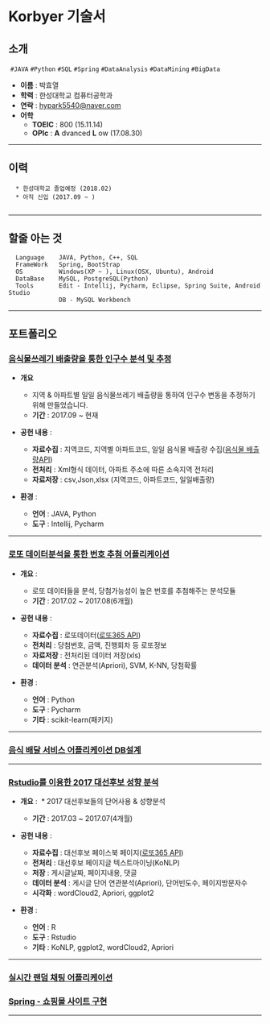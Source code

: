 # Korbyer 기술서


## 소개
  ```#JAVA``` ```#Python``` ```#SQL```  ```#Spring``` ```#DataAnalysis``` ```#DataMining``` ```#BigData``` 
* __이름__ : 박효열
* __학력__ : 한성대학교 컴퓨터공학과
* __연락__ : hypark5540@naver.com
* __어학__ 
  * __TOEIC__ : 800 (15.11.14) 
  * __OPIc__  : __A__ dvanced __L__ ow  (17.08.30)

- - -

## 이력
~~~
  * 한성대학교 졸업예정 (2018.02)
  * 아직 신입 (2017.09 ~ )
  
~~~

- - -

## 할줄 아는 것
~~~
  Language    JAVA, Python, C++, SQL
  FrameWork   Spring, BootStrap
  OS          Windows(XP ~ ), Linux(OSX, Ubuntu), Android
  DataBase    MySQL, PostgreSQL(Python)
  Tools       Edit - Intellij, Pycharm, Eclipse, Spring Suite, Android Studio
              DB - MySQL Workbench
~~~

- - -

## 포트폴리오

### [음식물쓰레기 배출량을 통한 인구수 분석 및 추정](https://github.com/Korbyer/JavaCrawler)


* __개요__
  * 지역 & 아파트별 일일 음식물쓰레기 배출량을 통하여 인구수 변동을 추정하기 위해 만들었습니다.
  * __기간__ : 2017.09 ~ 현재
  
* __공헌 내용__ :
  * __자료수집__ : 지역코드, 지역별 아파트코드, 일일 음식물 배출량 수집([음식물 배출량API](https://www.data.go.kr/dataset/3045421/openapi.do))
  * __전처리__ : Xml형식 데이터, 아파트 주소에 따른 소속지역 전처리
  * __자료저장__ : csv,Json,xlsx (지역코드, 아파트코드, 일일배출량)
 
 
* __환경__ :
  * __언어__ : JAVA, Python
  * __도구__ : Intellij, Pycharm


- - -

### [로또 데이터분석을 통한 번호 추첨 어플리케이션](https://github.com/Korbyer/MLModule)


* __개요__ :
  * 로또 데이터들을 분석, 당첨가능성이 높은 번호를 추첨해주는 분석모듈
  * __기간__ : 2017.02 ~ 2017.08(6개월)
  
* __공헌 내용__ :
  * __자료수집__ : 로또데이터([로또365 API](http://www.nlotto.co.kr/common.do?method=getLottoNumber))
  * __전처리__ : 당첨번호, 금액, 진행회차 등 로또정보
  * __자료저장__ : 전처리된 데이터 저장(xls)
  * __데이터 분석__ : 연관분석(Apriori), SVM, K-NN, 당첨확률
  
  
* __환경__ :
  * __언어__ : Python
  * __도구__ : Pycharm
  * __기타__ : scikit-learn(패키지)

- - -
### [음식 배달 서비스 어플리케이션 DB설계]()



- - -
### [Rstudio를 이용한 2017 대선후보 성향 분석](https://github.com/Korbyer/RModule_2017)


* __개요__ :
  * 2017 대선후보들의 단어사용 & 성향분석
  * __기간__ : 2017.03 ~ 2017.07(4개월)
  
* __공헌 내용__ :
  * __자료수집__ : 대선후보 페이스북 페이지([로또365 API](http://www.nlotto.co.kr/common.do?method=getLottoNumber))
  * __전처리__ : 대선후보 페이지글 텍스트마이닝(KoNLP)
  * __저장__ : 게시글날짜, 페이지내용, 댓글
  * __데이터 분석__ : 게시글 단어 연관분석(Apriori), 단어빈도수, 페이지방문자수
  * __시각화__ : wordCloud2, Apriori, ggplot2
  
  
* __환경__ :
  * __언어__ : R
  * __도구__ : Rstudio
  * __기타__ : KoNLP, ggplot2, wordCloud2, Apriori
- - -


### [실시간 랜덤 채팅 어플리케이션](https://github.com/Korbyer/RandomChatting)

### [Spring - 쇼핑몰 사이트 구현](https://github.com/Korbyer/OnlineShopping)

- - -

